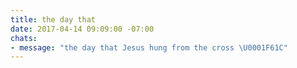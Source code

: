 ```yaml
---
title: the day that
date: 2017-04-14 09:09:00 -07:00
chats:
- message: "the day that Jesus hung from the cross \U0001F61C"
---
```


